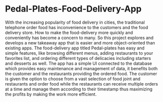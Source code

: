 # Pedal-Plates-Food-Delivery-App
With the increasing popularity of food delivery in cities, the traditional telephone order food has inconvenience to the customers and the food delivery store. How to make the food-delivery more quickly and conveniently has become a concern to many. 
So this project explores and develops a new takeaway app that is easier and more object-oriented than existing apps. The food-delivery app titled Pedal-plates has easy and simple features, like browsing different menus, adding restaurants to your favorites list, and ordering different types of delicacies including starters and desserts as well. The app has a simple UI connected to the database which provides easy maintenance and management of data, it benefits both the customer and the restaurants providing the ordered food. The customer is given the option to choose from a vast selection of food joint and restaurants and order food while the restaurants can receive multiple orders at a time and manage them according to their timestamp thus maximizing the profits by making the work more efficient. 
